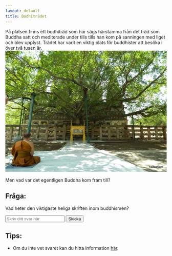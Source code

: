 ```yaml
---
layout: default
title: Bodhiträdet
---
```

På platsen finns ett bodhiträd som har sägs härstamma från det träd som Buddha satt och mediterade under tills tills han kom på sanningen med liget och blev upplyst. 
Trädet har varit en viktig plats för buddhister att besöka i över två tusen år.
<img src="/assets/images/Bodh_Gaya_Bodhi_Tree.jpg"> 

Men vad var det egentligen Buddha kom fram till? 
## Fråga:

Vad heter den viktigaste heliga skriften inom buddhismen?

<input type="text" id="answer" placeholder="Skriv ditt svar här">
<button onclick="checkAnswer()">Skicka</button>

<p id="message"></p>
<a href="rum3.html" id="nextLink" style="display:none;">Gå vidare!</a>

<script>
function checkAnswer() {
    var userAnswer = document.getElementById('answer').value.trim().toLowerCase();
    var message = document.getElementById('message');
    var nextLink = document.getElementById('nextLink');

    // Accepterar "tripitaka" som korrekt svar
    if(userAnswer === 'tripitaka') {
        message.textContent = "Rätt! Du kan gå vidare.";
        nextLink.style.display = 'inline';
    } else {
        message.textContent = "Fel svar, försök igen!";
        nextLink.style.display = 'none';
    }
}
</script>


## Tips:
- Om du inte vet svaret kan du hitta information [här](https://www.so-rummet.se/kategorier/religion/buddhismen).
